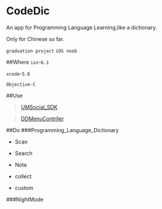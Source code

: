 # CodeDic

An app for Programming Language Learning,like a dictionary.

Only for Chinese so far.

`graduation project`  `iOS noob`

##Where
`ios`-`6.1`

`xcode`-`5.0`

`Objective-C`

##Use
>[UMSocial_SDK](http://www.umeng.com)

>[DDMenuContrller](https://github.com/JPluto/DDMenuController)

##Do
###Programming_Language_Dictionary

* Scan

* Search

* Note

* collect

* custom

###NightMode

